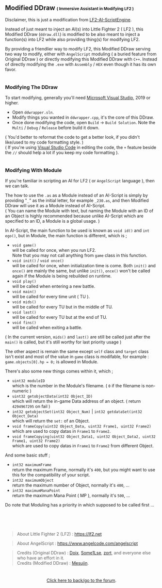 ## Modified DDraw <font size="2">( Immersive Assistant in Modifying LF2 )</font>
Disclaimer, this is just a modification from [LF2-AI-ScriptEngine](https://github.com/zort/lf2-ai-scriptengine). <br/>

Instead of just meant to inject an AI(s) into Little Fighter 2 ( LF2 ), this Modified DDraw (`ddraw.dll`) is modified to be also meant to inject a function(s) into LF2 while also providing thing(s) for modifying LF2. <br/>

By providing a friendlier way to modify LF2, this Modified DDraw serving two way to modify, either with `AngelScript` moduling ( a buried feature from Original DDraw ) or directly modifying this Modified DDraw with `C++`. Instead of directly modifying the `.exe` with `Assembly` / `HEX` even though it has its own favor. <br/>
<br/>

### Modifying The DDraw
To start modifying, generally you'll need [Microsoft Visual Studio](https://visualstudio.microsoft.com/), 2019 or higher. <br/>

- Open `ddwrapper.sln`. <br/>
- Modify things you wanted in `ddwrapper.cpp`, it's the core of this DDraw. <br/>
- Once done modifying the code, open `Build` -> `Build Solution`. Note the `Multi` / `Debug` / `Release` before build it down. <br/>

( You'd better to reformat the code to get a better look, if you didn't like/used to my code formatting style. )<br/>
( If you're using [Visual Studio Code](https://code.visualstudio.com/) in editing the code, the `+` feature beside the `//` should help a lot if you keep my code formatting ).
<br/>
<br/>

### Modifying With Module
If you're familiar in scripting an AI for LF2 ( or `AngelScript` language ), then we can talk.

The how to use the `.as` as a Module instead of an AI-Script is simply by providing "`_`" as the initial letter, for example `_230.as`, and then Modified DDraw will use it as a Module instead of AI-Script. <br/>
( You can name the Module with text, but naming the Module with an ID of an Object is highly recommended because unlike AI-Script which are specified to an ID, a Module is a global usage. ) <br/>

In AI-Script, the main function to be used is known as `void id()` and `int ego()`, but in Module, the main function is different, which is ; <br/>

- `void game()` <br/>
  will be called for once, when you run LF2. <br/> Note that you may not call anything from `game` class in this function.
- `void init()` / `void once()` <br/>
  will be called for once, when initialization time is come. Both `init()` and `once()` are mainly the same, but unlike `init()`, `once()` won't be called again if the Module is being rebuilded on runtime.
- `void play()` <br/>
  will be called when entering a new battle.
- `void main()` <br/>
  will be called for every time unit ( TU ).
- `void mids()` <br/>
  will be called for every TU but in the middle of TU. <br/>
- `void last()` <br/>
  will be called for every TU but at the end of TU. <br/>
- `void fins()` <br/>
  will be called when exiting a battle. <br/>


( In the current version, `mids()` and `last()` are still be called just after the `main()` is called, but it's still worthy for last priority usage )

The other aspect is remain the same except `self` class and `target` class isn't exist and most of the value in `game` class is modifable, for example : `game.objects[0].hp = 0;` is allowed in Module. <br/>

There's also some new things comes within it, which ; <br/>

- `uint32 moduleID` <br/>
  which is the number in the Module's filename. ( `0` if the filename is non-numeric )
- `uint32 getobjectData(int32 Object_ID)` <br/>
  which will return the in-game Data address of an object. ( return `4294967295` on fail )
- `int32 getobjectSet(int32 Object_Num)` | `int32 getdataSet(int32 Object_Data)` <br/>
  which will return the `set:` of an Object.
- `void frameCopy(uint32 Object_Data, uint32 Frame1, uint32 Frame2)` <br/>
  which are used to copy datas in `Frame1` to `Frame2`.
- `void frameCopying(uint32 Object_Data1, uint32 Object_Data2, uint32 Frame1, uint32 Frame2)` <br/>
  which are used to copy datas in `Frame1` to `Frame2` from different Object.

And some basic stuff ;

- `int32 maximumFrame` <br/>
  return the maximum Frame, normally it's `400`, but you might want to use this for the compatibility of your script.
- `int32 maximumObject` <br/>
  return the maximum number of Object, normally it's `400`, ...
- `int32 maximumManaPoint` <br/>
  return the maximum Mana Point ( MP ), normally it's `500`, ...

Do note that Moduling has a priority in which supposed to be called first ...

<br/>
<br/>
<br/>



> About Little Fighter 2 (LF2) : https://lf2.net <br/>

> About AngelScript : https://www.angelcode.com/angelscript <br/>

> Credits (Original DDraw) : [Doix](https://lf-empire.de/forum/member.php?action=profile&uid=8), [Some1Lse](https://lf-empire.de/forum/member.php?action=profile&uid=284), [zort](https://lf-empire.de/forum/member.php?action=profile&uid=4264), and everyone else who have an effort in it. <br/>
> Credits (Modified DDraw) : [Mesujin](https://lf-empire.de/forum/member.php?action=profile&uid=6253). <br/>

<div align="center"><h1></h1>
<a href="https://lf-empire.de/forum/showthread.php?tid=11273">Click here to back/go to the forum</a>.
</div>

